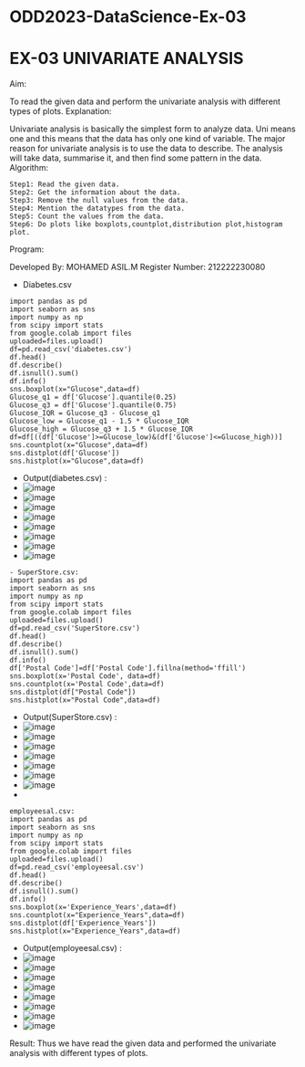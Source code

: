 # ODD2023-DataScience-Ex-03
#   EX-03 UNIVARIATE ANALYSIS


Aim:

To read the given data and perform the univariate analysis with different types of plots.
Explanation:

Univariate analysis is basically the simplest form to analyze data. Uni means one and this means that the data has only one kind of variable. The major reason for univariate analysis is to use the data to describe. The analysis will take data, summarise it, and then find some pattern in the data.
Algorithm:

    Step1: Read the given data.
    Step2: Get the information about the data.
    Step3: Remove the null values from the data.
    Step4: Mention the datatypes from the data.
    Step5: Count the values from the data.
    Step6: Do plots like boxplots,countplot,distribution plot,histogram plot.

Program:

Developed By: MOHAMED ASIL.M
Register Number: 212222230080

  - Diabetes.csv 
```
import pandas as pd
import seaborn as sns
import numpy as np
from scipy import stats
from google.colab import files
uploaded=files.upload()
df=pd.read_csv('diabetes.csv')
df.head()
df.describe()
df.isnull().sum()
df.info()
sns.boxplot(x="Glucose",data=df)
Glucose_q1 = df['Glucose'].quantile(0.25)
Glucose_q3 = df['Glucose'].quantile(0.75)
Glucose_IQR = Glucose_q3 - Glucose_q1
Glucose_low = Glucose_q1 - 1.5 * Glucose_IQR
Glucose_high = Glucose_q3 + 1.5 * Glucose_IQR
df=df[((df['Glucose']>=Glucose_low)&(df['Glucose']<=Glucose_high))]
sns.countplot(x="Glucose",data=df)
sns.distplot(df['Glucose'])
sns.histplot(x="Glucose",data=df)
```
   - Output(diabetes.csv) :
   - ![image](https://github.com/Asilsathik/ODD2023-DataScience-Ex-03/assets/119476247/ebc04d23-67fa-434a-98a0-53baa3f3a7ff)
   - ![image](https://github.com/Asilsathik/ODD2023-DataScience-Ex-03/assets/119476247/4ea41da8-d381-4caa-a635-ba37cbe7a880)
   - ![image](https://github.com/Asilsathik/ODD2023-DataScience-Ex-03/assets/119476247/fd41b934-be8c-4cc3-a9a3-2b220f1d68a5)
   - ![image](https://github.com/Asilsathik/ODD2023-DataScience-Ex-03/assets/119476247/857d30f2-09c7-4613-8b4c-e3e390c60c53)
   - ![image](https://github.com/Asilsathik/ODD2023-DataScience-Ex-03/assets/119476247/3e74511a-c1e5-443a-b7eb-3c5d258119eb)
   - ![image](https://github.com/Asilsathik/ODD2023-DataScience-Ex-03/assets/119476247/d6607df4-89c2-4c8d-b32b-d75a52b056d1)
   - ![image](https://github.com/Asilsathik/ODD2023-DataScience-Ex-03/assets/119476247/df3cdef0-37f3-427a-a654-78f3cab1ec0d)
   - ![image](https://github.com/Asilsathik/ODD2023-DataScience-Ex-03/assets/119476247/dae9e190-a62a-4ef0-a064-2152cc0c0f96)


```
- SuperStore.csv:
import pandas as pd
import seaborn as sns
import numpy as np
from scipy import stats
from google.colab import files
uploaded=files.upload()
df=pd.read_csv('SuperStore.csv')
df.head()
df.describe()
df.isnull().sum()
df.info()
df['Postal Code']=df['Postal Code'].fillna(method='ffill')
sns.boxplot(x='Postal Code', data=df)
sns.countplot(x='Postal Code',data=df)
sns.distplot(df["Postal Code"])
sns.histplot(x="Postal Code",data=df)
```
   - Output(SuperStore.csv) :
   - ![image](https://github.com/Asilsathik/ODD2023-DataScience-Ex-03/assets/119476247/37a8a78b-6ee0-47ae-8146-af155ff31b2c)
   - ![image](https://github.com/Asilsathik/ODD2023-DataScience-Ex-03/assets/119476247/60d080fc-cbce-4ab4-af9a-862548a60c52)
   - ![image](https://github.com/Asilsathik/ODD2023-DataScience-Ex-03/assets/119476247/439245a4-a31c-4f1d-acbc-b2726453da6a)
   - ![image](https://github.com/Asilsathik/ODD2023-DataScience-Ex-03/assets/119476247/f5f1b8f3-ea28-4679-8983-7c077412523d)
   - ![image](https://github.com/Asilsathik/ODD2023-DataScience-Ex-03/assets/119476247/dbeed09c-2ed9-4d89-93df-81ac241f6be7)
   - ![image](https://github.com/Asilsathik/ODD2023-DataScience-Ex-03/assets/119476247/8e6bc619-028c-40ba-9fe4-ab1f7c78f550)
   - ![image](https://github.com/Asilsathik/ODD2023-DataScience-Ex-03/assets/119476247/0de8dfc0-e8ac-458c-9ece-10b3fea81e5e)
   - 






```
employeesal.csv:
import pandas as pd
import seaborn as sns
import numpy as np
from scipy import stats
from google.colab import files
uploaded=files.upload()
df=pd.read_csv('employeesal.csv')
df.head()
df.describe()
df.isnull().sum()
df.info()
sns.boxplot(x='Experience_Years',data=df)
sns.countplot(x="Experience_Years",data=df)
sns.distplot(df['Experience_Years'])
sns.histplot(x="Experience_Years",data=df)
```
- Output(employeesal.csv) :
- ![image](https://github.com/Asilsathik/ODD2023-DataScience-Ex-03/assets/119476247/14ffcf03-9dd5-4133-b625-23efe14d54c2)
- ![image](https://github.com/Asilsathik/ODD2023-DataScience-Ex-03/assets/119476247/e3a63ea8-b1dc-4fe6-ad23-1ecb5ed41213)
- ![image](https://github.com/Asilsathik/ODD2023-DataScience-Ex-03/assets/119476247/2cfcb920-032c-416b-9de2-4e6c031708f4)
- ![image](https://github.com/Asilsathik/ODD2023-DataScience-Ex-03/assets/119476247/b42a4972-e699-4763-a67b-bf8556018b0b)
- ![image](https://github.com/Asilsathik/ODD2023-DataScience-Ex-03/assets/119476247/cf43f01e-f70a-4c8f-a7ba-ffe4273d582d)
- ![image](https://github.com/Asilsathik/ODD2023-DataScience-Ex-03/assets/119476247/f651ca9b-7f9e-46a8-9660-26b42bd3387d)
- ![image](https://github.com/Asilsathik/ODD2023-DataScience-Ex-03/assets/119476247/4c0a1e99-0129-4b33-af03-321542d272d1)
- ![image](https://github.com/Asilsathik/ODD2023-DataScience-Ex-03/assets/119476247/12d2fbf7-1314-419b-818b-a1ed6289b1d2)


Result:
Thus we have read the given data and performed the univariate analysis with different types of plots.

